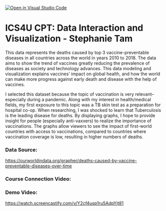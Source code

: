 [![Open in Visual Studio Code](https://classroom.github.com/assets/open-in-vscode-c66648af7eb3fe8bc4f294546bfd86ef473780cde1dea487d3c4ff354943c9ae.svg)](https://classroom.github.com/online_ide?assignment_repo_id=9659024&assignment_repo_type=AssignmentRepo)
# ICS4U CPT: Data Interaction and Visualization - Stephanie Tam

This data represents the deaths caused by top 3 vaccine-preventable diseases in all countries across the world in years 2010 to 2018. The data aims to show the trend of vaccines greatly reducing the prevalence of diseases as society and technology advances. This data modeling and visualization explains vaccines’ impact on global health, and how the world can make more progress against early death and disease with the help of vaccines.

I selected this dataset because the topic of vaccination is very relevant–especially during a pandemic. Along with my interest in health/medical fields, my first exposure to this topic was a TB skin test as a preparation for hospital co-op. When researching, I was shocked to learn that Tuberculosis is the leading disease for deaths. By displaying graphs, I hope to provide insight for people (especially anti-vaxxers) to realize the importance of vaccinations. The graphs allow viewers to see the impact of first-world countries with access to vaccinations, compared to countries where vaccination coverage is low, resulting in higher numbers of deaths. 

### Data Source: 
https://ourworldindata.org/grapher/deaths-caused-by-vaccine-preventable-diseases-over-time 

### Course Connection Video:

### Demo Video:
https://watch.screencastify.com/v/Y2cf4usp1ru5AdpYjt81 
